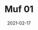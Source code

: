 ---
title: "Muf 01"
image_primary: "img/Muf-01.jpg"
description: "MUF%20collection%20consists%20of%20two%20%A0table%20lamps%20available%20in%20two%20different%20sizes%20with%20%A03%20lighting%20positions.%20The%20base%20made%20in%20opal%20glass%20has%20an%20inner%20light%20and%20it%20offers%20a%20nice%20company%20light%20when%20only%20the%20body%20is%20on.%20We%20offer%20different%20options%20for%20the%20shade%3A%20ribbon%2C%20natural%20fabrics%20or%20double%20mesh%20shades.%20The%20light%20efficency%20will%20be%20greater%20or%20lesser%20depending%20on%20the%20%A0material%20we%20choose%20for%20the%20shade%20%2C%20but%20all%20finishes%20will%20look%20good%20and%20offer%20a%20nice%20light.%0A%0A"
designer: "Joana Bover"
tags: 
  - "Bover"
  - "Indoor"
  - "Table"
  - "Indoor Lamps"
href: "https://www.bover.es/en/lamp/muf-01/"
category: "indoor-lamps"
subtitle: ""
manufacturer: "Bover"
slug: "/manufacturers/bover/indoor-lamps/joana-bover-muf-01"
date: "2021-02-17"
---